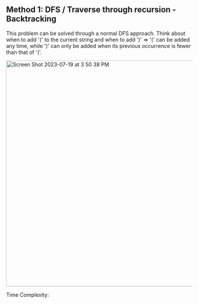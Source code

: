 ## Method 1: DFS / Traverse through recursion - Backtracking

This problem can be solved through a normal DFS approach. Think about when to add '(' to the current string and when to add ')' => '(' can 
be added any time, while ')' can only be added when its previous occurrence is fewer than that of '('.

<img width="610" alt="Screen Shot 2023-07-19 at 3 50 38 PM" src="https://github.com/MaiJi97/Leetcode/assets/106039830/a54bd814-3fda-4129-9a6f-366cb54adb97.png">

Time Complexity:

